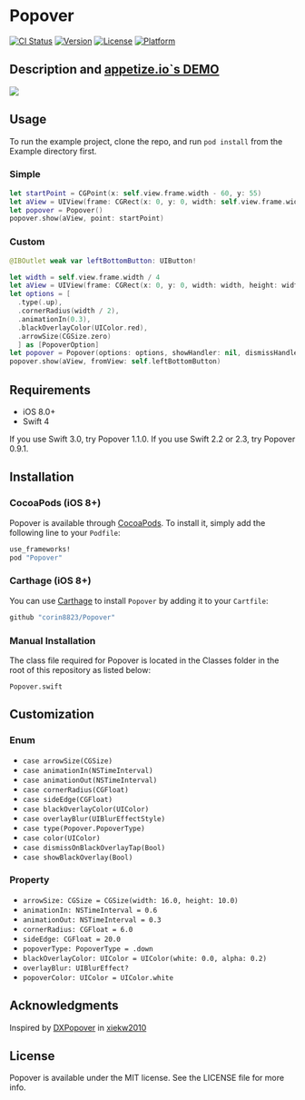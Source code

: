# Popover

[![CI Status](http://img.shields.io/travis/corin8823/Popover.svg?style=flat)](https://travis-ci.org/corin8823/Popover)
[![Version](https://img.shields.io/cocoapods/v/Popover.svg?style=flat)](http://cocoapods.org/pods/Popover)
[![License](https://img.shields.io/cocoapods/l/Popover.svg?style=flat)](http://cocoapods.org/pods/Popover)
[![Platform](https://img.shields.io/cocoapods/p/Popover.svg?style=flat)](http://cocoapods.org/pods/Popover)

## Description and [appetize.io`s DEMO](https://appetize.io/app/q4n81yf0aakkx20x2cejh107b4)

![](https://github.com/corin8823/Popover/blob/master/ScreenShots/Screenshot.gif)

## Usage

To run the example project, clone the repo, and run `pod install` from the Example directory first.

### Simple

```swift
let startPoint = CGPoint(x: self.view.frame.width - 60, y: 55)
let aView = UIView(frame: CGRect(x: 0, y: 0, width: self.view.frame.width, height: 180))
let popover = Popover()
popover.show(aView, point: startPoint)
```

### Custom

```swift
@IBOutlet weak var leftBottomButton: UIButton!

let width = self.view.frame.width / 4
let aView = UIView(frame: CGRect(x: 0, y: 0, width: width, height: width))
let options = [
  .type(.up),
  .cornerRadius(width / 2),
  .animationIn(0.3),
  .blackOverlayColor(UIColor.red),
  .arrowSize(CGSize.zero)
  ] as [PopoverOption]
let popover = Popover(options: options, showHandler: nil, dismissHandler: nil)
popover.show(aView, fromView: self.leftBottomButton)
```

## Requirements
- iOS 8.0+
- Swift 4

If you use Swift 3.0, try Popover 1.1.0.
If you use Swift 2.2 or 2.3, try Popover 0.9.1.

## Installation

### CocoaPods (iOS 8+)
Popover is available through [CocoaPods](http://cocoapods.org). To install
it, simply add the following line to your `Podfile`:

```ruby
use_frameworks!
pod "Popover"
```

### Carthage (iOS 8+)
You can use [Carthage](https://github.com/Carthage/Carthage) to install `Popover` by adding it to your `Cartfile`:
```ruby
github "corin8823/Popover"
```

### Manual Installation
The class file required for Popover is located in the Classes folder in the root of this repository as listed below:
```
Popover.swift
```

## Customization

### Enum
- ``case arrowSize(CGSize)``
- ``case animationIn(NSTimeInterval)``
- ``case animationOut(NSTimeInterval)``
- ``case cornerRadius(CGFloat)``
- ``case sideEdge(CGFloat)``
- ``case blackOverlayColor(UIColor)``
- ``case overlayBlur(UIBlurEffectStyle)``
- ``case type(Popover.PopoverType)``
- ``case color(UIColor)``
- ``case dismissOnBlackOverlayTap(Bool)``
- ``case showBlackOverlay(Bool)``

### Property
- ``arrowSize: CGSize = CGSize(width: 16.0, height: 10.0)``
- ``animationIn: NSTimeInterval = 0.6``
- ``animationOut: NSTimeInterval = 0.3``
- ``cornerRadius: CGFloat = 6.0``
- ``sideEdge: CGFloat = 20.0``
- ``popoverType: PopoverType = .down``
- ``blackOverlayColor: UIColor = UIColor(white: 0.0, alpha: 0.2)``
- ``overlayBlur: UIBlurEffect?``
- ``popoverColor: UIColor = UIColor.white``

## Acknowledgments
Inspired by [DXPopover](https://github.com/xiekw2010/DXPopover) in [xiekw2010](https://github.com/xiekw2010)

## License

Popover is available under the MIT license. See the LICENSE file for more info.
